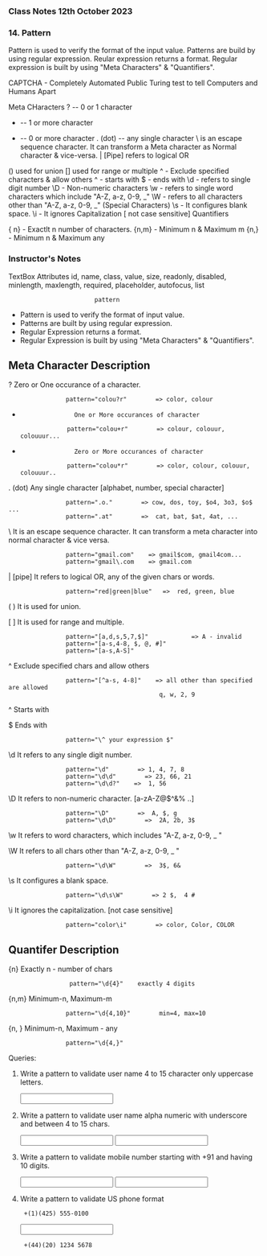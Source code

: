 ### Class Notes 12th October 2023



### 14. Pattern

Pattern is used to verify the format of the input value.
Patterns are build by using regular expression.
Reular expression returns a format.
Regular expression is built by using "Meta Characters" & "Quantifiers".



CAPTCHA - Completely Automated Public Turing test to tell Computers and Humans Apart

Meta CHaracters
? -- 0 or 1 character
+ -- 1 or more character
* -- 0 or more character
. (dot)  -- any single character
\ is an escape sequence character. It can transform a Meta character as Normal character & vice-versa.
| [Pipe] refers to logical OR

() used for union
[]  used for range or multiple
^  - Exclude specified characters & allow others
\^  - starts with
$ - ends with
\d - refers to single digit number
\D - Non-numeric characters
\w - refers to single word characters which include "A-Z, a-z, 0-9, _"
\W - refers to all characters other than "A-Z, a-z, 0-9, _"  (Special Characters)
\s - It configures blank space.
\i - It ignores Capitalization [ not case sensitive]
Quantifiers

{ n}  - Exactlt n number of characters.
{n,m} - Minimum n & Maximum m
{n,} - Minimum n & Maximum any

### Instructor's Notes
TextBox Attributes
 id, name, class, value, size, readonly, disabled, minlength, maxlength, required, placeholder, autofocus, list

                            pattern

- Pattern is used to verify the format of input value.
- Patterns are built by using regular expression.
- Regular Expression returns a format.
- Regular Expression is built by using "Meta Characters" & "Quantifiers".


Meta Character            Description
----------------------------------------------------------------------------------------------
 ?                    Zero or One occurance of a character.

                    pattern="colou?r"        => color, colour

 +                    One or More occurances of character

                    pattern="colou+r"        => colour, colouur, colouuur...

 *                    Zero or More occurances of character

                    pattern="colou*r"        => color, colour, colouur, colouuur..

 .  (dot)                Any single character [alphabet, number, special character]

                    pattern=".o."        => cow, dos, toy, $o4, 3o3, $o$ ...
                    pattern=".at"        =>  cat, bat, $at, 4at, ...

 \                    It is an escape sequence character. It can transform a
                    meta character into normal character & vice versa.

                    pattern="gmail.com"    => gmail$com, gmail4com...
                    pattern="gmail\.com    => gmail.com

 | [pipe]                 It refers to logical OR, any of the given chars or words.

                    pattern="red|green|blue"   =>  red, green, blue

 ( )                    It is used for union.

 [ ]                    It is used for range and multiple.

                    pattern="[a,d,s,5,7,$]"            => A - invalid
                    pattern="[a-s,4-8, $, @, #]"
                    pattern="[a-s,A-S]"

 ^                    Exclude specified chars and allow others

                    pattern="[^a-s, 4-8]"    => all other than specified are allowed
                                              q, w, 2, 9
\^                    Starts with

$                    Ends with

                    pattern="\^ your expression $"

\d                    It refers to any single digit number.

                    pattern="\d"        => 1, 4, 7, 8
                    pattern="\d\d"        => 23, 66, 21
                    pattern="\d\d?"    =>  1, 56

\D                    It refers to non-numeric character. [a-zA-Z@$^&% ..]

                    pattern="\D"        =>  A, $, g
                    pattern="\d\D"        =>  2A, 2b, 3$

\w                    It refers to word characters, which includes
                    "A-Z, a-z, 0-9, _ "

\W                    It refers to all chars other than "A-Z, a-z, 0-9, _ "

                    pattern="\d\W"        =>  3$, 6&

\s                    It configures a blank space.
       
                    pattern="\d\s\W"        => 2 $,  4 #

\i                    It ignores the capitalization. [not case sensitive]

                    pattern="color\i"        => color, Color, COLOR


Quantifer                Description
--------------------------------------------------------------------
 {n}                    Exactly n - number of chars

                     pattern="\d{4}"    exactly 4 digits

 {n,m}                Minimum-n,  Maximum-m
               
                    pattern="\d{4,10}"        min=4, max=10

 {n, }                    Minimum-n,  Maximum - any

                    pattern="\d{4,}"

Queries:
1. Write a pattern to validate user name 4 to 15 character only uppercase letters.

    <input type="text"  pattern="[A-Z]{4,15}">

2. Write a pattern to validate user name alpha numeric with underscore and between 4 to 15 chars.

    <input type="text"  pattern="\w{4,15}">
    <input type="text"  pattern="[A-Za-z0-9_] {4,15}">

3. Write a pattern to validate mobile number starting with +91 and having 10 digits.

    <input type="text"  pattern="\+91\d{10}">
    <input type="text"  pattern="\+91[0-9]{10}">

4. Write a pattern to validate US phone format

        +(1)(425) 555-0100

    <input type="text" pattern="\+\(1\)\(\d{3}\)\s\d{3}-\d{4}" name="regExp">

        +(44)(20) 1234 5678

